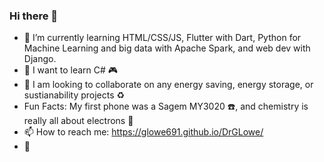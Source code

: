### Hi there 👋

- 🌱 I’m currently learning HTML/CSS/JS, Flutter with Dart, Python for Machine Learning and big data with Apache Spark, and web dev with Django.
- 🔮 I want to learn C# 🎮
- 🔋 I am looking to collaborate on any energy saving, energy storage, or sustianability projects ♻️
- Fun Facts: My first phone was a Sagem MY3020 ☎️, and chemistry is really all about electrons 🧪
- 📫 How to reach me: https://glowe691.github.io/DrGLowe/
- 🖖
<!--
**glowe691/glowe691** is a ✨ _special_ ✨ repository because its `README.md` (this file) appears on your GitHub profile.

Here are some ideas to get you started:

- 🔭 I’m currently working on ...
- 👯 I’m looking to collaborate on ...
- 🤔 I’m looking for help with ...
- 💬 Ask me about ...
- 📫 How to reach me: ...
- 😄 Pronouns: ...
- ⚡ Fun fact: ...
-->
